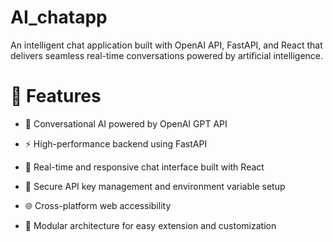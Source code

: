 # AI_chatapp
An intelligent chat application built with OpenAI API, FastAPI, and React that delivers seamless real-time conversations powered by artificial intelligence.
# 🚀 Features

- 🤖 Conversational AI powered by OpenAI GPT API

- ⚡ High-performance backend using FastAPI

- 💬 Real-time and responsive chat interface built with React

- 🔐 Secure API key management and environment variable setup

- 🌐 Cross-platform web accessibility

- 🧩 Modular architecture for easy extension and customization
